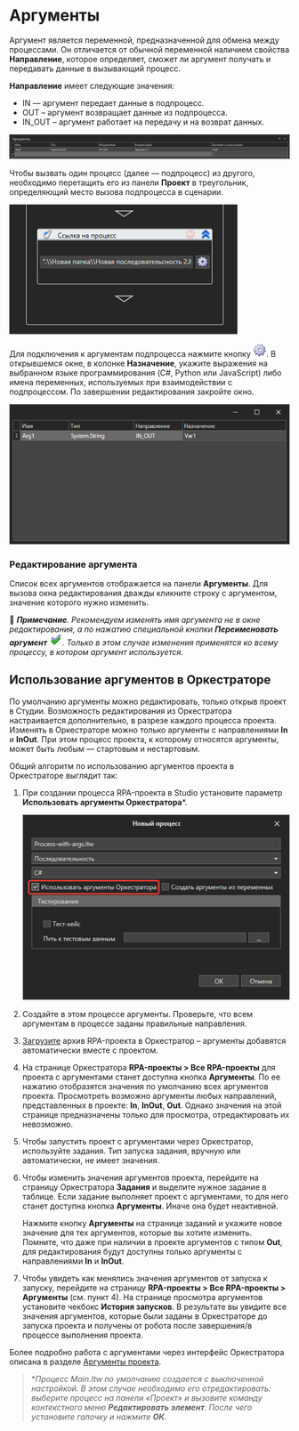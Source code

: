 # Аргументы

Аргумент является переменной, предназначенной для обмена между процессами. Он отличается от обычной переменной наличием свойства **Направление**, которое определяет, сможет ли аргумент получать и передавать данные в вызывающий процесс. 

**Направление** имеет следующие значения:

* IN — аргумент передает данные в подпроцесс.
* OUT – аргумент возвращает данные из подпроцесса. 
* IN\_OUT – аргумент работает на передачу и на возврат данных.

![Панель «Аргументы»](<../../.gitbook/assets/6 (5).png>)

Чтобы вызвать один процесс (далее — подпроцесс) из другого, необходимо перетащить его из панели **Проект** в треугольник, определяющий место вызова подпроцесса в сценарии.

![Вызов подпроцесса](../../.gitbook/assets/7.png)

Для подключения к аргументам подпроцесса нажмите кнопку ![](<../../.gitbook/assets/8 (3).png>). В открывшемся окне, в колонке **Назначение**, укажите выражения на выбранном языке программирования (C#, Python или JavaScript) либо имена переменных, используемых при взаимодействии с подпроцессом. По завершении редактирования закройте окно.

![Окно с аргументами подпроцесса](../../.gitbook/assets/9.png)


### Редактирование аргумента
Список всех аргументов отображается на панели **Аргументы**. Для вызова окна редактирования дважды кликните строку с аргументом, значение которого нужно изменить. 

:small_blue_diamond: ***Примечание**. Рекомендуем изменять имя аргумента не в окне редактирования, а по нажатию специальной кнопки **Переименовать аргумент** ![](<../../.gitbook/assets/Переименовать переменную.png>). Только в этом случае изменения применятся ко всему процессу, в котором аргумент используется.*

## Использование аргументов в Оркестраторе

По умолчанию аргументы можно редактировать, только открыв проект в Студии. Возможность редактирования из Оркестратора настраивается дополнительно, в разрезе каждого процесса проекта. Изменять в Оркестраторе можно только аргументы с направлениями **In** и **InOut**. При этом процесс проекта, к которому относятся аргументы, может быть любым — стартовым и нестартовым. 

Общий алгоритм по использованию аргументов проекта в Оркестраторе выглядит так:
1. При создании процесса RPA-проекта в Studio установите параметр **Использовать аргументы Оркестратора**\*.

   ![](<../../.gitbook/assets/process-with-args-2.png>)
   
2. Создайте в этом процессе аргументы. Проверьте, что всем аргументам в процессе заданы правильные направления. 
3. [Загрузите](https://docs.primo-rpa.ru/primo-rpa/primo-studio/projects/publish) архив RPA-проекта в Оркестратор – аргументы добавятся автоматически вместе с проектом.
4. На странице Оркестратора **RPA-проекты > Все RPA-проекты** для проекта с аргументами станет доступна кнопка **Аргументы**. По ее нажатию отобразятся значения по умолчанию всех аргументов проекта. Просмотреть возможно аргументы любых направлений, представленных в проекте: **In**, **InOut**, **Out**. Однако значения на этой странице предназначены только для просмотра, отредактировать их невозможно.
5. Чтобы запустить проект с аргументами через Оркестратор, используйте задания. Тип запуска задания, вручную или автоматически, не имеет значения.
6. Чтобы изменить значения аргументов проекта, перейдите на страницу Оркестратора **Задания** и выделите нужное задание в таблице. Если задание выполняет проект с аргументами, то для него станет доступна кнопка **Аргументы**. Иначе она будет неактивной.

   Нажмите кнопку **Аргументы** на странице заданий и укажите новое значение для тех аргументов, которые вы хотите изменить. Помните, что даже при наличии в проекте аргументов с типом **Out**, для редактирования будут доступны только аргументы с направлениями **In** и **InOut**.
7. Чтобы увидеть как менялись значения аргументов от запуска к запуску, перейдите на страницу **RPA-проекты > Все RPA-проекты > Аргументы** (см. пункт 4). На странице просмотра аргументов установите чекбокс **История запусков**. В результате вы увидите все значения аргументов, которые были заданы в Оркестраторе до запуска проекта и получены от робота после завершения/в процессе выполнения проекта.

Более подробно работа с аргументами через интерфейс Оркестратора описана в разделе [Аргументы проекта](https://docs.primo-rpa.ru/primo-rpa/orchestrator/orchestrator-user/tasks-overview/tasks-arguments).

> \**Процесс Main.ltw по умолчанию создается с выключенной настройкой. В этом случае необходимо его отредактировать: выберите процесс на панели «Проект» и вызовите команду контекстного меню **Редактировать элемент**. После чего установите галочку и нажмите **ОК**.*





